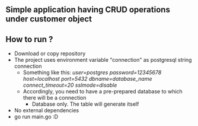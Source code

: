 ## Simple application having CRUD operations under customer object

## How to run ?
- Download or copy repository
- The project uses environment variable "connection" as postgresql string connection
  - Something like this: *user=postgres password=12345678 host=localhost port=5432 dbname=database_name connect_timeout=20 sslmode=disable*
  - Accordingly, you need to have a pre-prepared database to which there will be a connection
    - Database only. The table will generate itself
- No external dependencies
- go run main.go :D
